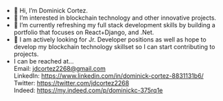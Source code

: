 - 👋 Hi, I’m Dominick Cortez.  
- 👀 I’m interested in blockchain technology and other innovative projects.  
- 🌱 I’m currently refreshing my full stack development skills by building a portfolio that focuses on React+Django, and .Net.  
- 💞️ I am actively looking for Jr. Developer positions as well as hope to develop my blockchain technology skillset so I can start contributing to projects.
- I can be reached at...<br>
  Email: jdcortez2268@gmail.com <br>
  LinkedIn: https://www.linkedin.com/in/dominick-cortez-8831131b6/ <br>
  Twitter:  https://twitter.com/jdcortez2268 <br>
  Indeed: https://my.indeed.com/p/dominickc-375rq1e <br>
  

<!---
dcortez2268/dcortez2268 is a ✨ special ✨ repository because its `README.md` (this file) appears on your GitHub profile.
You can click the Preview link to take a look at your changes.
--->
